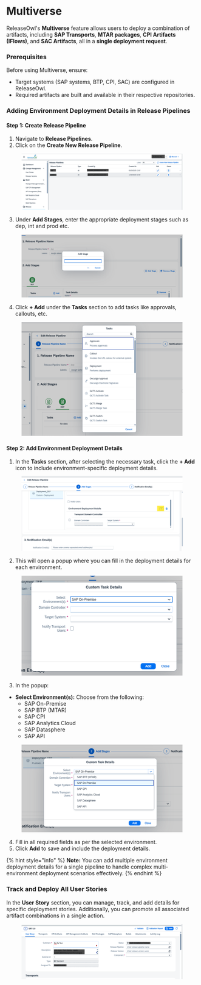# Multiverse

ReleaseOwl's **Multiverse** feature allows users to deploy a combination of artifacts, including **SAP Transports**, **MTAR packages**, **CPI Artifacts (IFlows)**, and **SAC Artifacts**, all in a **single deployment request**.

### Prerequisites

Before using Multiverse, ensure:

* Target systems (SAP systems, BTP, CPI, SAC) are configured in ReleaseOwl.
* Required artifacts are built and available in their respective repositories.

### Adding Environment Deployment Details in Release Pipelines

#### Step 1: Create Release Pipeline

1. Navigate to **Release Pipelines**.
2. Click on the **Create New Release Pipeline**.

<figure><img src=".gitbook/assets/image (950).png" alt=""><figcaption></figcaption></figure>

3. Under **Add Stages**, enter the appropriate deployment stages such as dep, int and prod etc.&#x20;

<figure><img src=".gitbook/assets/image (953).png" alt=""><figcaption></figcaption></figure>

4. Click **+ Add** under the **Tasks** section to add tasks like approvals, callouts, etc.

<figure><img src=".gitbook/assets/image (954).png" alt=""><figcaption></figcaption></figure>

#### Step 2: Add Environment Deployment Details

1. In the **Tasks** section, after selecting the necessary task, click the **+ Add** icon to include environment-specific deployment details.

<figure><img src=".gitbook/assets/image (956).png" alt=""><figcaption></figcaption></figure>

2. This will open a popup where you can fill in the deployment details for each environment.

<figure><img src=".gitbook/assets/image (955).png" alt=""><figcaption></figcaption></figure>

3. In the popup:

* **Select Environment(s):** Choose from the following:
  * SAP On-Premise
  * SAP BTP (MTAR)
  * SAP CPI
  * SAP Analytics Cloud
  * SAP Datasphere
  * SAP API

<figure><img src=".gitbook/assets/image (957).png" alt=""><figcaption></figcaption></figure>

4. Fill in all required fields as per the selected environment.
5. Click **Add** to save and include the deployment details.

{% hint style="info" %}
&#x20;**Note:** You can add multiple environment deployment details for a single pipeline to handle complex multi-environment deployment scenarios effectively.
{% endhint %}

### Track and Deploy All User Stories

In the **User Story** section, you can manage, track, and add details for specific deployment stories. Additionally, you can promote all associated artifact combinations in a single action.

<figure><img src=".gitbook/assets/image (958).png" alt=""><figcaption></figcaption></figure>

